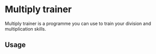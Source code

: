# Multiply trainer
Multiply trainer is a programme you can use to train your division and multiplication skills.

## Usage

